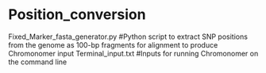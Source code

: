 # Position_conversion
Fixed_Marker_fasta_generator.py #Python script to extract SNP positions from the genome as 100-bp fragments for alignment to produce Chromonomer input 
Terminal_input.txt #Inputs for running Chromonomer on the command line 